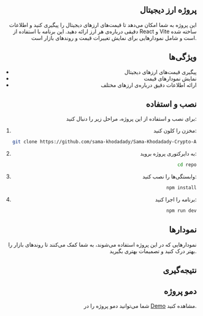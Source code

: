 <div style="text-align: right;">

## پروژه ارز دیجیتال

این پروژه به شما امکان می‌دهد تا قیمت‌های ارزهای دیجیتال را پیگیری کنید و اطلاعات دقیقی درباره‌ی هر ارز ارائه دهید. این برنامه با استفاده از React و Vite ساخته شده است و شامل نمودارهایی برای نمایش تغییرات قیمت و روندهای بازار است.


## ویژگی‌ها
- پیگیری قیمت‌های ارزهای دیجیتال
- نمایش نمودارهای قیمت
- ارائه اطلاعات دقیق درباره‌ی ارزهای مختلف

## نصب و استفاده
برای نصب و استفاده از این پروژه، مراحل زیر را دنبال کنید:
1. مخزن را کلون کنید:
   ```bash
   git clone https://github.com/sama-khodadady/Sama-Khodadady-Crypto-App.git
   ```
2. به دایرکتوری پروژه بروید:
   ```bash
   cd repo
   ```
3. وابستگی‌ها را نصب کنید:
   ```bash
   npm install
   ```
4. برنامه را اجرا کنید:
   ```bash
   npm run dev
   ```

## نمودارها
نمودارهایی که در این پروژه استفاده می‌شوند، به شما کمک می‌کنند تا روندهای بازار را بهتر درک کنید و تصمیمات بهتری بگیرید.

## نتیجه‌گیری

## دمو پروژه
شما می‌توانید دمو پروژه را در  [Demo](https://sama-khodadady-online-shop.vercel.app/) مشاهده کنید.
</div>

